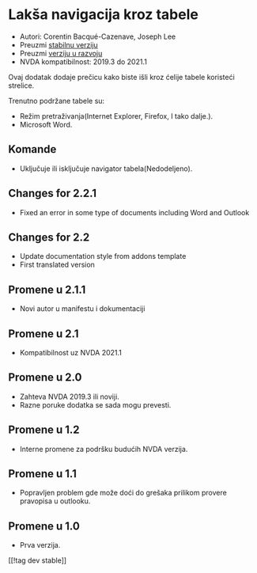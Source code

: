 # Lakša navigacija kroz tabele  #

* Autori: Corentin Bacqué-Cazenave, Joseph Lee
* Preuzmi [stabilnu verziju ][1]
* Preuzmi [verziju u razvoju ][2]
* NVDA kompatibilnost: 2019.3 do 2021.1

Ovaj dodatak dodaje prečicu kako biste išli kroz ćelije tabele koristeći
strelice.

Trenutno podržane tabele su:

* Režim pretraživanja(Internet Explorer, Firefox, I tako dalje.).
* Microsoft Word.

## Komande

* Uključuje ili isključuje navigator tabela(Nedodeljeno).

## Changes for 2.2.1

* Fixed an error in some type of documents including Word and Outlook

## Changes for 2.2

* Update documentation style from addons template
* First translated version

## Promene u 2.1.1

* Novi autor u manifestu i dokumentaciji

## Promene u 2.1

* Kompatibilnost uz NVDA 2021.1

## Promene u 2.0

* Zahteva NVDA 2019.3 ili noviji.
* Razne poruke dodatka se sada mogu prevesti.

## Promene u 1.2

* Interne promene za podršku budućih NVDA verzija.

## Promene u 1.1

* Popravljen problem gde može doći do grešaka prilikom provere pravopisa u
  outlooku.

## Promene u 1.0

*   Prva verzija.

[[!tag dev stable]]

[1]: https://www.nvaccess.org/addonStore/legacy?file=etn

[2]: https://www.nvaccess.org/addonStore/legacy?file=etn-dev
